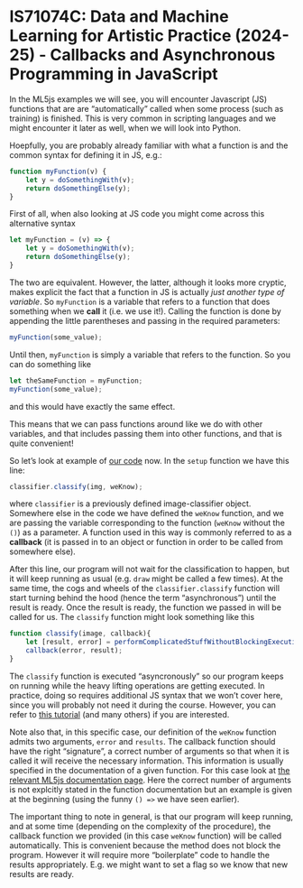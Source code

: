 # IS71074C: Data and Machine Learning for Artistic Practice (2024-25) - Callbacks and Asynchronous Programming in JavaScript

In the ML5js examples we will see, you will encounter Javascript (JS) functions that are are &ldquo;automatically&rdquo; called when some process (such as training) is finished. This is very common in scripting languages and we might encounter it later as well, when we will look into Python.

Hoepfully, you are probably already familiar with what a function is and the common syntax for defining it in JS, e.g.:

```JavaScript
function myFunction(v) {
    let y = doSomethingWith(v);
    return doSomethingElse(y);
}
```

First of all, when also looking at JS code you might come across this alternative syntax

```JavaScript
let myFunction = (v) => {
    let y = doSomethingWith(v);
    return doSomethingElse(y);
}
```

The two are equivalent. However, the latter, although it looks more cryptic, makes explicit the fact that a function in JS is actually *just another type of variable*.
So `myFunction` is a variable that refers to a function that does something when we **call** it (i.e. we use it!). Calling the function is done by appending the little parentheses and passing in the required parameters:

```JavaScript
myFunction(some_value);
```
Until then, `myFunction` is simply a variable that refers to the function. So you can do something like

```JavaScript
let theSameFunction = myFunction;
myFunction(some_value);
```

and this would have exactly the same effect.

This means that we can pass functions around like we do with other variables, and that includes passing them into other functions, and that is quite convenient!

So let&rsquo;s look at example of [our code](https://editor.p5js.org/colormotor/sketches/hhVI4e8IW) now. In the `setup` function we have this line:

```JavaScript
classifier.classify(img, weKnow);
```

where `classifier` is a previously defined image-classifier object.
Somewhere else in the code we have defined the `weKnow` function, and we are passing the variable corresponding to the function (`weKnow` without the `()`) as a parameter. A function used in this way is commonly referred to as a **callback** (it is passed in to an object or function in order to be called from somewhere else).

After this line, our program will not wait for the classification to happen, but it will keep running as usual (e.g. `draw` might be called a few times). At the same time, the cogs and wheels of the `classifier.classify` function will start turning behind the hood (hence the term &ldquo;asynchronous&rdquo;) until the result is ready. Once the result is ready,
the function we passed in will be called for us. The `classify` function might look something like this

```JavaScript
function classify(image, callback){
    let [result, error] = performComplicatedStuffWithoutBlockingExecution();
    callback(error, result);
}
```

The `classify` function is executed &ldquo;asyncronously&rdquo; so our program keeps on running while the heavy lifting operations are getting executed. In practice, doing so requires additional JS syntax that we won&rsquo;t cover here, since you will probably not need it during the course. However, you can refer to [this tutorial](https://eloquentjavascript.net/11_async.html) (and many others) if you are interested.

Note also that, in this specific case, our definition of the `weKnow` function admits two arguments, `error` and `results`. The callback function should have the right &ldquo;signature&rdquo;, a correct number of arguments so that when it is called it will receive the necessary information. This information is usually specified in the documentation of a given function. For this case look at [the relevant ML5js documentation page](https://learn.ml5js.org/#/reference/image-classifier). Here the correct number of arguments is not explcitly stated in the function documentation but an example is given at the beginning (using the funny `() =>` we have seen earlier).

The important thing to note in general, is that our program will keep running, and at some time (depending on the complexity of the procedure), the callback function we provided (in this case `weKnow` function) will be called automatically. This is convenient because the method does not block the program. However it will require more &ldquo;boilerplate&rdquo; code to handle the results appropriately. E.g. we might want to set a flag so we know that new results are ready.

